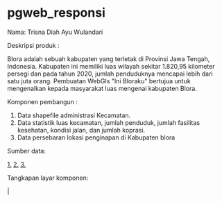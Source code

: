 # pgweb_responsi
Nama: Trisna Diah Ayu Wulandari

Deskripsi produk : 

Blora adalah sebuah kabupaten yang terletak di Provinsi Jawa Tengah, Indonesia. Kabupaten ini memiliki luas wilayah sekitar 1.820,95 kilometer persegi dan pada tahun 2020, jumlah penduduknya mencapai lebih dari satu juta orang. Pembuatan WebGIs "Ini Bloraku" bertujua untuk mengenalkan kepada masyarakat luas mengenai kabupaten Blora.

Komponen pembangun :

1. Data shapefile administrasi Kecamatan.
2. Data statistik luas kecamatan, jumlah penduduk, jumlah fasilitas kesehatan, kondisi jalan, dan jumlah koprasi.
3. Data persebaran lokasi penginapan di Kabupaten blora

Sumber data:

[1.](https://tanahair.indonesia.go.id/)
[2.](https://blorakab.bps.go.id/)
[3.](https://www.blorakab.go.id/)


Tangkapan layar komponen:

|